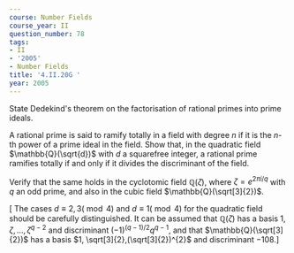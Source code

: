 ```yaml
---
course: Number Fields
course_year: II
question_number: 78
tags:
- II
- '2005'
- Number Fields
title: '4.II.20G '
year: 2005
---
```



State Dedekind's theorem on the factorisation of rational primes into prime ideals.

A rational prime is said to ramify totally in a field with degree $n$ if it is the $n$-th power of a prime ideal in the field. Show that, in the quadratic field $\mathbb{Q}(\sqrt{d})$ with $d$ a squarefree integer, a rational prime ramifies totally if and only if it divides the discriminant of the field.

Verify that the same holds in the cyclotomic field $\mathbb{Q}(\zeta)$, where $\zeta=e^{2 \pi i / q}$ with $q$ an odd prime, and also in the cubic field $\mathbb{Q}(\sqrt[3]{2})$.

$[$ The cases $d \equiv 2,3(\bmod 4)$ and $d \equiv 1(\bmod 4)$ for the quadratic field should be carefully distinguished. It can be assumed that $\mathbb{Q}(\zeta)$ has a basis $1, \zeta, \ldots, \zeta^{q-2}$ and discriminant $(-1)^{(q-1) / 2} q^{q-1}$, and that $\mathbb{Q}(\sqrt[3]{2})$ has a basis $1, \sqrt[3]{2},(\sqrt[3]{2})^{2}$ and discriminant $\left.-108 .\right]$